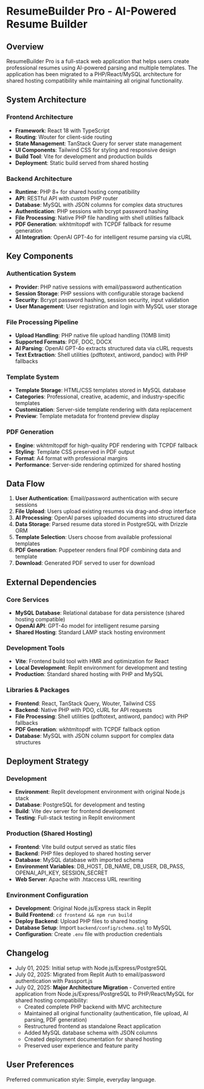 # ResumeBuilder Pro - AI-Powered Resume Builder

## Overview

ResumeBuilder Pro is a full-stack web application that helps users create professional resumes using AI-powered parsing and multiple templates. The application has been migrated to a PHP/React/MySQL architecture for shared hosting compatibility while maintaining all original functionality.

## System Architecture

### Frontend Architecture
- **Framework**: React 18 with TypeScript
- **Routing**: Wouter for client-side routing
- **State Management**: TanStack Query for server state management
- **UI Components**: Tailwind CSS for styling and responsive design
- **Build Tool**: Vite for development and production builds
- **Deployment**: Static build served from shared hosting

### Backend Architecture
- **Runtime**: PHP 8+ for shared hosting compatibility
- **API**: RESTful API with custom PHP router
- **Database**: MySQL with JSON columns for complex data structures
- **Authentication**: PHP sessions with bcrypt password hashing
- **File Processing**: Native PHP file handling with shell utilities fallback
- **PDF Generation**: wkhtmltopdf with TCPDF fallback for resume generation
- **AI Integration**: OpenAI GPT-4o for intelligent resume parsing via cURL

## Key Components

### Authentication System
- **Provider**: PHP native sessions with email/password authentication
- **Session Storage**: PHP sessions with configurable storage backend
- **Security**: Bcrypt password hashing, session security, input validation
- **User Management**: User registration and login with MySQL user storage

### File Processing Pipeline
- **Upload Handling**: PHP native file upload handling (10MB limit)
- **Supported Formats**: PDF, DOC, DOCX
- **AI Parsing**: OpenAI GPT-4o extracts structured data via cURL requests
- **Text Extraction**: Shell utilities (pdftotext, antiword, pandoc) with PHP fallbacks

### Template System
- **Template Storage**: HTML/CSS templates stored in MySQL database
- **Categories**: Professional, creative, academic, and industry-specific templates
- **Customization**: Server-side template rendering with data replacement
- **Preview**: Template metadata for frontend preview display

### PDF Generation
- **Engine**: wkhtmltopdf for high-quality PDF rendering with TCPDF fallback
- **Styling**: Template CSS preserved in PDF output
- **Format**: A4 format with professional margins
- **Performance**: Server-side rendering optimized for shared hosting

## Data Flow

1. **User Authentication**: Email/password authentication with secure sessions
2. **File Upload**: Users upload existing resumes via drag-and-drop interface
3. **AI Processing**: OpenAI parses uploaded documents into structured data
4. **Data Storage**: Parsed resume data stored in PostgreSQL with Drizzle ORM
5. **Template Selection**: Users choose from available professional templates
6. **PDF Generation**: Puppeteer renders final PDF combining data and template
7. **Download**: Generated PDF served to user for download

## External Dependencies

### Core Services
- **MySQL Database**: Relational database for data persistence (shared hosting compatible)
- **OpenAI API**: GPT-4o model for intelligent resume parsing
- **Shared Hosting**: Standard LAMP stack hosting environment

### Development Tools
- **Vite**: Frontend build tool with HMR and optimization for React
- **Local Development**: Replit environment for development and testing
- **Production**: Standard shared hosting with PHP and MySQL

### Libraries & Packages
- **Frontend**: React, TanStack Query, Wouter, Tailwind CSS
- **Backend**: Native PHP with PDO, cURL for API requests
- **File Processing**: Shell utilities (pdftotext, antiword, pandoc) with PHP fallbacks
- **PDF Generation**: wkhtmltopdf with TCPDF fallback option
- **Database**: MySQL with JSON column support for complex data structures

## Deployment Strategy

### Development
- **Environment**: Replit development environment with original Node.js stack
- **Database**: PostgreSQL for development and testing
- **Build**: Vite dev server for frontend development
- **Testing**: Full-stack testing in Replit environment

### Production (Shared Hosting)
- **Frontend**: Vite build output served as static files
- **Backend**: PHP files deployed to shared hosting server
- **Database**: MySQL database with imported schema
- **Environment Variables**: DB_HOST, DB_NAME, DB_USER, DB_PASS, OPENAI_API_KEY, SESSION_SECRET
- **Web Server**: Apache with .htaccess URL rewriting

### Environment Configuration
- **Development**: Original Node.js/Express stack in Replit
- **Build Frontend**: `cd frontend && npm run build`
- **Deploy Backend**: Upload PHP files to shared hosting
- **Database Setup**: Import `backend/config/schema.sql` to MySQL
- **Configuration**: Create `.env` file with production credentials

## Changelog

- July 01, 2025: Initial setup with Node.js/Express/PostgreSQL
- July 02, 2025: Migrated from Replit Auth to email/password authentication with Passport.js
- July 02, 2025: **Major Architecture Migration** - Converted entire application from Node.js/Express/PostgreSQL to PHP/React/MySQL for shared hosting compatibility:
  - Created complete PHP backend with MVC architecture
  - Maintained all original functionality (authentication, file upload, AI parsing, PDF generation)
  - Restructured frontend as standalone React application
  - Added MySQL database schema with JSON columns
  - Created deployment documentation for shared hosting
  - Preserved user experience and feature parity

## User Preferences

Preferred communication style: Simple, everyday language.